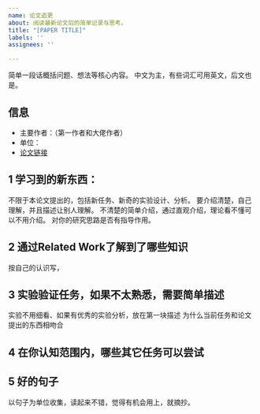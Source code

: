 ```yaml
---
name: 论文追更
about: 阅读最新论文后的简单记录与思考。
title: "[PAPER TITLE]"
labels: ''
assignees: ''

---
```


简单一段话概括问题、想法等核心内容。
中文为主，有些词汇可用英文，后文也是。

## 信息
 - 主要作者：（第一作者和大佬作者）
 - 单位：
 - [论文链接](这里改成链接)

## 1 学习到的新东西：
不限于本论文提出的，包括新任务、新奇的实验设计、分析。
要介绍清楚，自己理解，并且描述让别人理解。
不清楚的简单介绍，通过直观介绍，理论看不懂可以不用介绍。
对你的研究思路是否有指导作用。


## 2 通过Related Work了解到了哪些知识
按自己的认识写，


## 3 实验验证任务，如果不太熟悉，需要简单描述
实验不用细看、如果有优秀的实验分析，放在第一块描述
为什么当前任务和论文提出的东西相吻合


## 4 在你认知范围内，哪些其它任务可以尝试


## 5 好的句子
以句子为单位收集，读起来不错，觉得有机会用上，就摘抄。
